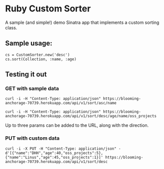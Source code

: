 # Ruby Custom Sorter

A sample (and simple!) demo Sinatra app that implements a custom sorting class.

## Sample usage:

```
cs = CustomSorter.new('desc')
cs.sort(Collection, :name, :age)
```

## Testing it out

### GET with sample data

`curl -i -H "Content-Type: application/json" https://blooming-anchorage-70739.herokuapp.com/api/v1/sort/asc/name`

`curl -i -H "Content-Type: application/json" https://blooming-anchorage-70739.herokuapp.com/api/v1/sort/desc/age/name/oss_projects`

Up to three params can be added to the URL, along with the direction.

### PUT with custom data

`curl -i -X PUT -H "Content-Type: application/json" -d'[{"name":"DHH","age":40,"oss_projects":5}, {"name":"Linus","age":45,"oss_projects":1}]' https://blooming-anchorage-70739.herokuapp.com/api/v1/sort/desc`
